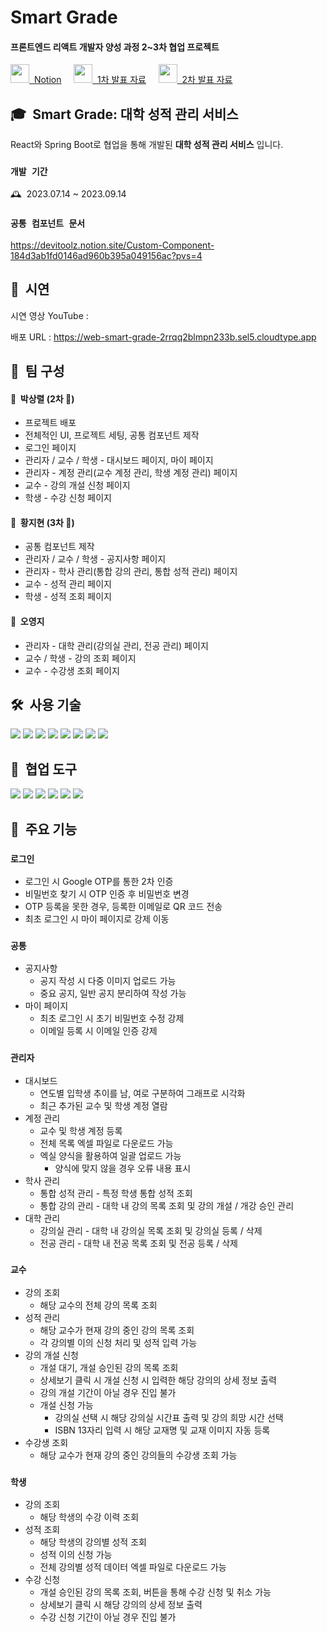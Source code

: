 # Smart Grade

#### 프론트엔드 리액트 개발자 양성 과정 2~3차 협업 프로젝트
<a target="_blank" href="https://devitoolz.notion.site/Smart-Grade-16edfa278b294dc3b734ac0331a3ef4f?pvs=4" ><img height="30" width="30" src="https://cdn.jsdelivr.net/npm/simple-icons@v9/icons/notion.svg" />  Notion</a>
    
<a target="_blank" href="https://www.canva.com/design/DAFqdlZQ_Kw/ImlqE3lc4j39Pafd-eWYjQ/view?utm_content=DAFqdlZQ_Kw&utm_campaign=designshare&utm_medium=link&utm_source=publishsharelink" ><img height="30" width="30" src="https://cdn.jsdelivr.net/npm/simple-icons@v9/icons/canva.svg" />  1차 발표 자료</a>
    
<a target="_blank" href="https://www.canva.com/design/DAFsJrG-sMY/16uoToOaZtHxGkM3KQzVqw/view?utm_content=DAFsJrG-sMY&utm_campaign=designshare&utm_medium=link&utm_source=publishsharelink" ><img height="30" width="30" src="https://cdn.jsdelivr.net/npm/simple-icons@v9/icons/canva.svg" />  2차 발표 자료</a>

## 🎓  Smart Grade: 대학 성적 관리 서비스

React와 Spring Boot로 협업을 통해 개발된 **대학 성적 관리 서비스** 입니다.

### `개발 기간`

🕰️  2023.07.14 ~ 2023.09.14

### `공통 컴포넌트 문서`

https://devitoolz.notion.site/Custom-Component-184d3ab1fd0146ad960b395a049156ac?pvs=4

## 🎥  시연


시연 영상 YouTube : 

배포 URL : https://web-smart-grade-2rrqq2blmpn233b.sel5.cloudtype.app

## 👥  팀 구성

#### 👤  박상렬 (2차 👑)

- 프로젝트 배포
- 전체적인 UI, 프로젝트 세팅, 공통 컴포넌트 제작
- 로그인 페이지
- 관리자 / 교수 / 학생 - 대시보드 페이지, 마이 페이지
- 관리자 - 계정 관리(교수 계정 관리, 학생 계정 관리) 페이지
- 교수 - 강의 개설 신청 페이지
- 학생 - 수강 신청 페이지

#### 👤  황지현 (3차 👑)

- 공통 컴포넌트 제작
- 관리자 / 교수 / 학생 - 공지사항 페이지
- 관리자 - 학사 관리(통합 강의 관리, 통합 성적 관리) 페이지
- 교수 - 성적 관리 페이지
- 학생 - 성적 조회 페이지

#### 👤  오영지

- 관리자 - 대학 관리(강의실 관리, 전공 관리) 페이지
- 교수 / 학생 - 강의 조회 페이지
- 교수 - 수강생 조회 페이지

## 🛠️  사용 기술

<div>
  <img src="https://img.shields.io/badge/Html-E34F26?style=for-the-badge&logo=Html5&logoColor=white">
  <img src="https://img.shields.io/badge/css-1572B6?style=for-the-badge&logo=css3&logoColor=white">
  <img src="https://img.shields.io/badge/Javascript-F7DF1E?style=for-the-badge&logo=Javascript&logoColor=black">
  <img src="https://img.shields.io/badge/React-61DAFB?style=for-the-badge&logo=React&logoColor=black">
  <img src="https://img.shields.io/badge/Typescript-3178C6?style=for-the-badge&logo=Typescript&logoColor=white">
  <img src="https://img.shields.io/badge/Redux-764ABC?style=for-the-badge&logo=Redux&logoColor=white">
  <img src="https://img.shields.io/badge/styled%20components-DB7093?style=for-the-badge&logo=styledcomponents&logoColor=white">
  <img src="https://img.shields.io/badge/axios-5A29E4?style=for-the-badge&logo=axios&logoColor=white">
</div>

## 📠  협업 도구

<div>
  <img src="https://img.shields.io/badge/git-F05032?style=for-the-badge&logo=git&logoColor=white">
  <img src="https://img.shields.io/badge/github-181717?style=for-the-badge&logo=github&logoColor=white">
  <img src="https://img.shields.io/badge/slack-4A154B?style=for-the-badge&logo=slack&logoColor=white">
  <img src="https://img.shields.io/badge/notion-000000?style=for-the-badge&logo=notion&logoColor=white">
  <img src="https://img.shields.io/badge/figma-F24E1E?style=for-the-badge&logo=figma&logoColor=white">
  <img src="https://img.shields.io/badge/google%20sheets-34A853?style=for-the-badge&logo=googlesheets&logoColor=white">

</div>

## 📌  주요 기능

### `로그인`

- 로그인 시 Google OTP를 통한 2차 인증
- 비밀번호 찾기 시 OTP 인증 후 비밀번호 변경
- OTP 등록을 못한 경우, 등록한 이메일로 QR 코드 전송
- 최초 로그인 시 마이 페이지로 강제 이동

### `공통`

- 공지사항
    - 공지 작성 시 다중 이미지 업로드 가능
    - 중요 공지, 일반 공지 분리하여 작성 가능
- 마이 페이지
    - 최초 로그인 시 초기 비밀번호 수정 강제
    - 이메일 등록 시 이메일 인증 강제

### `관리자`

- 대시보드
    - 연도별 입학생 추이를 남, 여로 구분하여 그래프로 시각화
    - 최근 추가된 교수 및 학생 계정 열람
- 계정 관리
    - 교수 및 학생 계정 등록
    - 전체 목록 엑셀 파일로 다운로드 가능
    - 엑실 양식을 활용하여 일괄 업로드 가능
        - 양식에 맞지 않을 경우 오류 내용 표시
- 학사 관리
    - 통합 성적 관리 - 특정 학생 통합 성적 조회
    - 통합 강의 관리 - 대학 내 강의 목록 조회 및 강의 개설 / 개강 승인 관리
- 대학 관리
    - 강의실 관리 - 대학 내 강의실 목록 조회 및 강의실 등록 / 삭제
    - 전공 관리 - 대학 내 전공 목록 조회 및 전공 등록 / 삭제

### `교수`

- 강의 조회
    - 해당 교수의 전체 강의 목록 조회
- 성적 관리
    - 해당 교수가 현재 강의 중인 강의 목록 조회
    - 각 강의별 이의 신청 처리 및 성적 입력 가능
- 강의 개설 신청
    - 개설 대기, 개설 승인된 강의 목록 조회
    - 상세보기 클릭 시 개설 신청 시 입력한 해당 강의의 상세 정보 출력
    - 강의 개설 기간이 아닐 경우 진입 불가
    - 개설 신청 가능
        - 강의실 선택 시 해당 강의실 시간표 출력 및 강의 희망 시간 선택
        - ISBN 13자리 입력 시 해당 교재명 및 교재 이미지 자동 등록
- 수강생 조회
    - 해당 교수가 현재 강의 중인 강의들의 수강생 조회 가능

### `학생`

- 강의 조회
    - 해당 학생의 수강 이력 조회
- 성적 조회
    - 해당 학생의 강의별 성적 조회
    - 성적 이의 신청 가능
    - 전체 강의별 성적 데이터 엑셀 파일로 다운로드 가능
- 수강 신청
    - 개설 승인된 강의 목록 조회, 버튼을 통해 수강 신청 및 취소 가능
    - 상세보기 클릭 시 해당 강의의 상세 정보 출력
    - 수강 신청 기간이 아닐 경우 진입 불가
